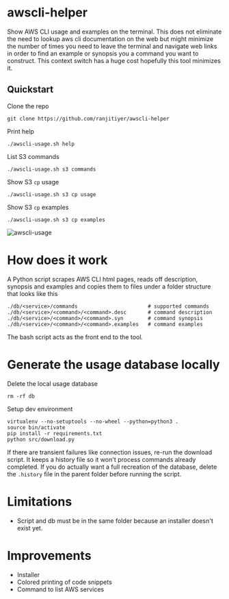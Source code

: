 # awscli-helper

Show AWS CLI usage and examples on the terminal. This does not eliminate the need to lookup aws cli documentation on the web but might minimize the number of times you need to leave the terminal and navigate web links in order to find an example or synopsis you a command you want to construct. This context switch has a huge cost hopefully this tool minimizes it.

## Quickstart

Clone the repo
```
git clone https://github.com/ranjitiyer/awscli-helper
```
Print help
```
./awscli-usage.sh help
```
List S3 commands
```
./awscli-usage.sh s3 commands
```
Show S3 `cp` usage
```
./awscli-usage.sh s3 cp usage
```
Show S3 `cp` examples
```
./awscli-usage.sh s3 cp examples
```
![awscli-usage](https://user-images.githubusercontent.com/529036/53047970-78c55a00-3448-11e9-980d-c2d5ea873dc5.gif)

# How does it work

A Python script scrapes AWS CLI html pages, reads off description, synopsis and examples and copies them to files under a folder structure that looks like this 
```
./db/<service>/commands                       # supported commands
./db/<service>/<command>/<command>.desc       # command description
./db/<service>/<command>/<command>.syn        # command synopsis
./db/<service>/<command>/<command>.examples   # command examples
```

The bash script acts as the front end to the tool.

# Generate the usage database locally

Delete the local usage database 
```
rm -rf db
```
Setup dev environment
```
virtualenv --no-setuptools --no-wheel --python=python3 .
source bin/activate
pip install -r requirements.txt
python src/download.py
```

If there are transient failures like connection issues, re-run the download script. It keeps a history file so it won't process commands already completed. If you do actually want a full recreation of the database, delete the `.history` file in the parent folder before running the script.

# Limitations
* Script and db must be in the same folder because an installer doesn't exist yet.

# Improvements
* Installer
* Colored printing of code snippets
* Command to list AWS services
